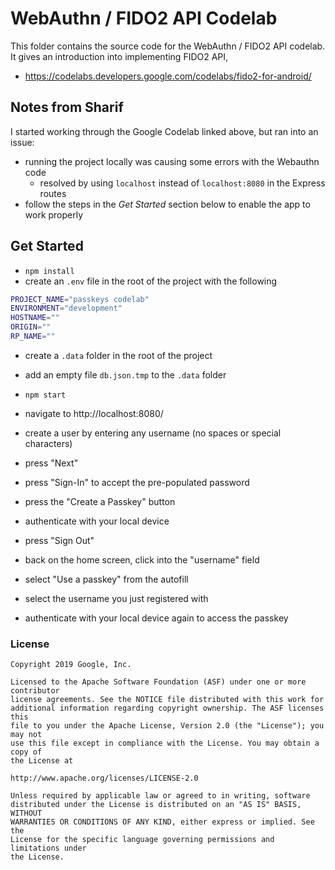 # WebAuthn / FIDO2 API Codelab

This folder contains the source code for the WebAuthn / FIDO2 API codelab. It gives an introduction into implementing FIDO2 API,

- https://codelabs.developers.google.com/codelabs/fido2-for-android/

## Notes from Sharif

I started working through the Google Codelab linked above, but ran into an issue:

- running the project locally was causing some errors with the Webauthn code
  - resolved by using `localhost` instead of `localhost:8080` in the Express routes
- follow the steps in the _Get Started_ section below to enable the app to work properly

## Get Started

- `npm install`
- create an `.env` file in the root of the project with the following

```bash
PROJECT_NAME="passkeys codelab"
ENVIRONMENT="development"
HOSTNAME=""
ORIGIN=""
RP_NAME=""
```

- create a `.data` folder in the root of the project
- add an empty file `db.json.tmp` to the `.data` folder

- `npm start`
- navigate to http://localhost:8080/
- create a user by entering any username (no spaces or special characters)
- press "Next"
- press "Sign-In" to accept the pre-populated password
- press the "Create a Passkey" button
- authenticate with your local device
- press "Sign Out"
- back on the home screen, click into the "username" field
- select "Use a passkey" from the autofill
- select the username you just registered with
- authenticate with your local device again to access the passkey

### License

```
Copyright 2019 Google, Inc.

Licensed to the Apache Software Foundation (ASF) under one or more contributor
license agreements. See the NOTICE file distributed with this work for
additional information regarding copyright ownership. The ASF licenses this
file to you under the Apache License, Version 2.0 (the "License"); you may not
use this file except in compliance with the License. You may obtain a copy of
the License at

http://www.apache.org/licenses/LICENSE-2.0

Unless required by applicable law or agreed to in writing, software
distributed under the License is distributed on an "AS IS" BASIS, WITHOUT
WARRANTIES OR CONDITIONS OF ANY KIND, either express or implied. See the
License for the specific language governing permissions and limitations under
the License.
```
